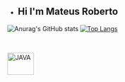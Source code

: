 - ## Hi I'm Mateus Roberto

![Anurag's GitHub stats](https://github-readme-stats.vercel.app/api?username=MateusRoberto&show_icons=true&theme=cobalt)
[![Top Langs](https://github-readme-stats.vercel.app/api/top-langs/?username=MateusRoberto&hide_progress=true&theme=cobalt)](https://github.com/anuraghazra/github-readme-stats)
##
<div style="display: inline_block"><br>
  <img align="center" alt="JAVA" height="50" width="60" src="https://cdn.jsdelivr.net/gh/devicons/devicon/icons/java/java-original-wordmark.svg">
  
